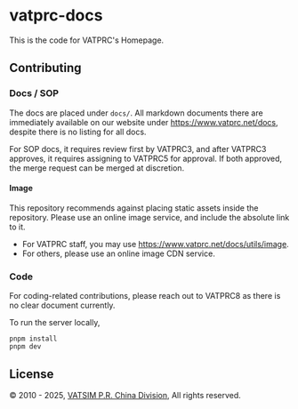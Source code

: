# vatprc-docs

This is the code for VATPRC's Homepage.

## Contributing

### Docs / SOP

The docs are placed under `docs/`. All markdown documents there are immediately
available on our website under <https://www.vatprc.net/docs>, despite there is no
listing for all docs.

For SOP docs, it requires review first by VATPRC3, and after VATPRC3 approves, it
requires assigning to VATPRC5 for approval. If both approved, the merge request
can be merged at discretion.

#### Image

This repository recommends against placing static assets inside the repository.
Please use an online image service, and include the absolute link to it.

- For VATPRC staff, you may use <https://www.vatprc.net/docs/utils/image>.
- For others, please use an online image CDN service.

### Code

For coding-related contributions, please reach out to VATPRC8 as there is no clear
document currently.

To run the server locally,

```console
pnpm install
pnpm dev
```

## License

&copy; 2010 - 2025, [VATSIM P.R. China Division](https://www.vatprc.net), All rights reserved.
